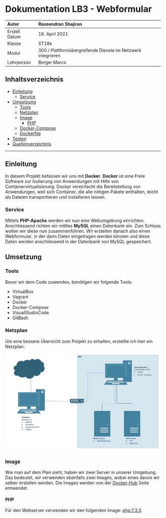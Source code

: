 # Dokumentation LB3 - Webformular
| Autor         | Raveendran Shajiran                                          |
|:--------------|:-------------------------------------------------------------|
| Erstell Datum | 16. April 2021                                               |
| Klasse        | ST18e                                                        |
| Modul         | 300 / Plattformübergreifende Dienste im Netzwerk integrieren | 
| Lehrperson    | Berger Marco                                                 |


## Inhaltsverzeichnis
- [Einleitung](#einleitung)
    - [Service](#service)
- [Umsetzung](#umsetzung)
    - [Tools](#tools)
    - [Netzplan](#netzplan)
    - [Image](#image)
        - [PHP](#php)  
    - [Docker-Compose](#dockercompose)
    - [Dockerfile](#dockerfile)
- [Testen](#testen)
- [Quellenverzeichnis](#quellenverzeichnis)
-----------------

<a name="einleitung"></a>
## Einleitung
In diesem Projekt befassen wir uns mit **Docker**. **Docker** ist eine Freie Software zur Isolierung von Anwendungen mit Hilfe von Containervirtualisierung. Docker vereinfacht die Bereitstellung von Anwendungen, weil sich Container, die alle nötigen Pakete enthalten, leicht als Dateien transportieren und installieren lassen. 

<a name="service"></a>
### Service
Mittels **PHP-Apache** werden wir nun eine Webumgebung einrichten. Anschliessend richten wir mittles **MySQL** einen Datenbank ein. Zum Schluss wollen wir diese nun zusammenführen. Wir erstellen danach also einen Webformular, in der dann Daten eingetragen werden können und diese Daten werden anschliessend in der Datenbank von MySQL gespeichert. 

<a name="umsetzung"></a>
## Umsetzung
<a name="tools"></a>
### Tools
Bevor wir dem Code zuwenden, benötigen wir folgende Tools:
- VirtualBox
- Vagrant
- Docker
- Docker-Compose
- VisualStudioCode
- GitBash

<a name="netzplan"></a>
### Netzplan
Um eine bessere Übersicht zum Projekt zu erhalten, erstellte ich hier ein Netzplan:
![image](images/Netzwerkplan.JPG)

<a name="image"></a>
### Image
Wie man auf dem Plan sieht, haben wir zwei Server in unserer Umgebung. Das bedeutet, wir verwenden ebenfalls zwei Images, wobei eines davon wir selber erstellen werden. Die Images werden von der [Docker-Hub](https://hub.docker.com/search?q=&type=image) Seite entwendet.

<a name="php"></a>
#### PHP
Für den Webserver verwenden wir den folgenden Image: [php:7.3.3](https://hub.docker.com/r/djenko/httpd-php-ext).
